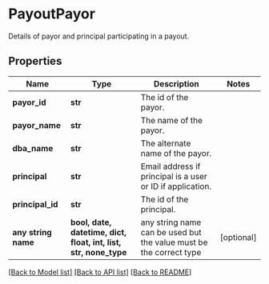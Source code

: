 # PayoutPayor

Details of payor and principal participating in a payout.

## Properties
Name | Type | Description | Notes
------------ | ------------- | ------------- | -------------
**payor_id** | **str** | The id of the payor. | 
**payor_name** | **str** | The name of the payor. | 
**dba_name** | **str** | The alternate name of the payor. | 
**principal** | **str** | Email address if principal is a user or ID if application. | 
**principal_id** | **str** | The id of the principal. | 
**any string name** | **bool, date, datetime, dict, float, int, list, str, none_type** | any string name can be used but the value must be the correct type | [optional]

[[Back to Model list]](../README.md#documentation-for-models) [[Back to API list]](../README.md#documentation-for-api-endpoints) [[Back to README]](../README.md)


